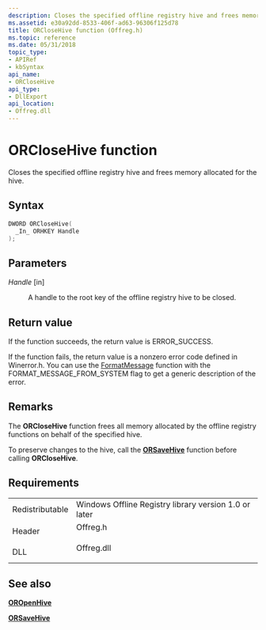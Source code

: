 ```yaml
---
description: Closes the specified offline registry hive and frees memory allocated for the hive.
ms.assetid: e30a92dd-8533-406f-ad63-96306f125d78
title: ORCloseHive function (Offreg.h)
ms.topic: reference
ms.date: 05/31/2018
topic_type: 
- APIRef
- kbSyntax
api_name: 
- ORCloseHive
api_type: 
- DllExport
api_location: 
- Offreg.dll
---
```


# ORCloseHive function

Closes the specified offline registry hive and frees memory allocated for the hive.

## Syntax


```C++
DWORD ORCloseHive(
  _In_ ORHKEY Handle
);
```



## Parameters

<dl> <dt>

*Handle* \[in\]
</dt> <dd>

A handle to the root key of the offline registry hive to be closed.

</dd> </dl>

## Return value

If the function succeeds, the return value is ERROR\_SUCCESS.

If the function fails, the return value is a nonzero error code defined in Winerror.h. You can use the [FormatMessage](/windows/win32/api/winbase/nf-winbase-formatmessage) function with the FORMAT\_MESSAGE\_FROM\_SYSTEM flag to get a generic description of the error.

## Remarks

The **ORCloseHive** function frees all memory allocated by the offline registry functions on behalf of the specified hive.

To preserve changes to the hive, call the [**ORSaveHive**](orsavehive.md) function before calling **ORCloseHive**.

## Requirements



|                            |                                                                                       |
|----------------------------|---------------------------------------------------------------------------------------|
| Redistributable<br/> | Windows Offline Registry library version 1.0 or later<br/>                      |
| Header<br/>          | <dl> <dt>Offreg.h</dt> </dl>   |
| DLL<br/>             | <dl> <dt>Offreg.dll</dt> </dl> |



## See also

<dl> <dt>

[**OROpenHive**](oropenhive.md)
</dt> <dt>

[**ORSaveHive**](orsavehive.md)
</dt> </dl>

 

 
